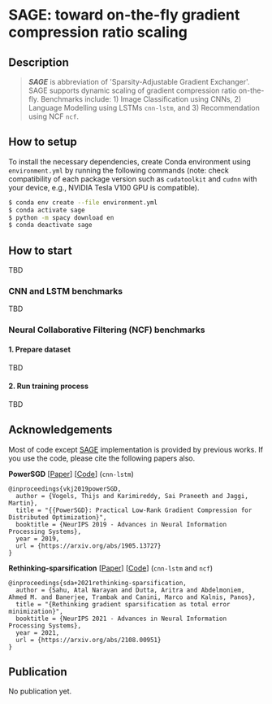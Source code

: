 # SAGE: toward on-the-fly gradient compression ratio scaling

## Description
> ***SAGE*** is abbreviation of 'Sparsity-Adjustable Gradient Exchanger'. SAGE supports dynamic scaling of gradient compression ratio on-the-fly. Benchmarks include: 1) Image Classification using CNNs, 2) Language Modelling using LSTMs `cnn-lstm`, and 3) Recommendation using NCF `ncf`.

## How to setup

To install the necessary dependencies, create Conda environment using `environment.yml` by running the following commands (note: check compatibility of each package version such as `cudatoolkit` and `cudnn` with your device, e.g., NVIDIA Tesla V100 GPU is compatible).

```bash
$ conda env create --file environment.yml
$ conda activate sage
$ python -m spacy download en
$ conda deactivate sage
```

## How to start
TBD
### CNN and LSTM benchmarks

TBD

### Neural Collaborative Filtering (NCF) benchmarks
#### 1. Prepare dataset
TBD
#### 2. Run training process
TBD

## Acknowledgements

Most of code except [SAGE](https://github.com/kljp/sage) implementation is provided by previous works. If you use the code, please cite the following papers also.

**PowerSGD** \[[Paper](https://arxiv.org/abs/1905.13727)\] \[[Code](https://github.com/epfml/powersgd)\] (`cnn-lstm`)

    @inproceedings{vkj2019powerSGD,
      author = {Vogels, Thijs and Karimireddy, Sai Praneeth and Jaggi, Martin},
      title = "{{PowerSGD}: Practical Low-Rank Gradient Compression for Distributed Optimization}",
      booktitle = {NeurIPS 2019 - Advances in Neural Information Processing Systems},
      year = 2019,
      url = {https://arxiv.org/abs/1905.13727}
    }
**Rethinking-sparsification** \[[Paper](https://arxiv.org/abs/2108.00951)\] \[[Code](https://github.com/sands-lab/rethinking-sparsification)\] (`cnn-lstm` and `ncf`)

    @inproceedings{sda+2021rethinking-sparsification,
      author = {Sahu, Atal Narayan and Dutta, Aritra and Abdelmoniem, Ahmed M. and Banerjee, Trambak and Canini, Marco and Kalnis, Panos},
      title = "{Rethinking gradient sparsification as total error minimization}",
      booktitle = {NeurIPS 2021 - Advances in Neural Information Processing Systems},
      year = 2021,
      url = {https://arxiv.org/abs/2108.00951}
    }

## Publication

No publication yet.
